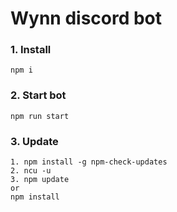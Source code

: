 # Wynn discord bot

### 1. Install
```
npm i
```
### 2. Start bot
```
npm run start
```
### 3. Update
```
1. npm install -g npm-check-updates
2. ncu -u
3. npm update
or 
npm install
```